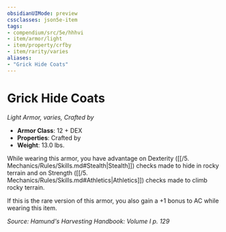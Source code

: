 ```yaml
---
obsidianUIMode: preview
cssclasses: json5e-item
tags:
- compendium/src/5e/hhhvi
- item/armor/light
- item/property/crfby
- item/rarity/varies
aliases: 
- "Grick Hide Coats"
---
```

# Grick Hide Coats
*Light Armor, varies, Crafted by*  

- **Armor Class**: 12 + DEX
- **Properties**: Crafted by
- **Weight**: 13.0 lbs.

While wearing this armor, you have advantage on Dexterity ([[/5. Mechanics/Rules/Skills.md#Stealth\|Stealth]]) checks made to hide in rocky terrain and on Strength ([[/5. Mechanics/Rules/Skills.md#Athletics\|Athletics]]) checks made to climb rocky terrain.

If this is the rare version of this armor, you also gain a +1 bonus to AC while wearing this item.

*Source: Hamund's Harvesting Handbook: Volume I p. 129*